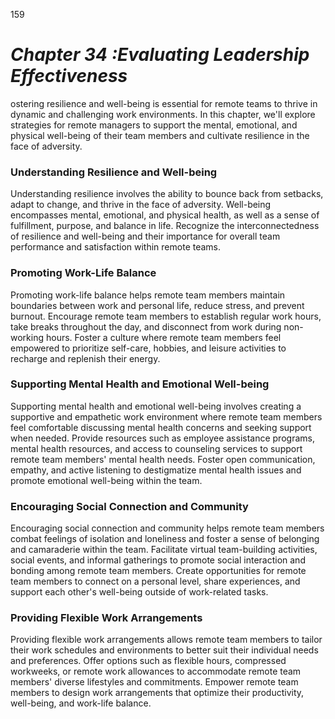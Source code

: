 159


# ***Chapter 34  :Evaluating Leadership Effectiveness***



ostering resilience and well-being is essential for remote teams to thrive in dynamic and challenging work environments. In this chapter, we'll explore strategies for remote managers to support the mental, emotional, and physical well-being of their team members and cultivate resilience in the face of adversity.

### **Understanding Resilience and Well-being**

Understanding resilience involves the ability to bounce back from setbacks, adapt to change, and thrive in the face of adversity. Well-being encompasses mental, emotional, and physical health, as well as a sense of fulfillment, purpose, and balance in life. Recognize the interconnectedness of resilience and well-being and their importance for overall team performance and satisfaction within remote teams.

### **Promoting Work-Life Balance**

Promoting work-life balance helps remote team members maintain boundaries between work and personal life, reduce stress, and prevent burnout. Encourage remote team members to establish regular work hours, take breaks throughout the day, and disconnect from work during non-working hours. Foster a culture where remote team members feel empowered to prioritize self-care, hobbies, and leisure activities to recharge and replenish their energy.

### **Supporting Mental Health and Emotional Well-being**

Supporting mental health and emotional well-being involves creating a supportive and empathetic work environment where remote team members feel comfortable discussing mental health concerns and seeking support when needed. Provide resources such as employee assistance programs, mental health resources, and access to counseling services to support remote team members' mental health needs. Foster open communication, empathy, and active listening to destigmatize mental health issues and promote emotional well-being within the team.

### **Encouraging Social Connection and Community**

Encouraging social connection and community helps remote team members combat feelings of isolation and loneliness and foster a sense of belonging and camaraderie within the team. Facilitate virtual team-building activities, social events, and informal gatherings to promote social interaction and bonding among remote team members. Create opportunities for remote team members to connect on a personal level, share experiences, and support each other's well-being outside of work-related tasks.

### **Providing Flexible Work Arrangements**

Providing flexible work arrangements allows remote team members to tailor their work schedules and environments to better suit their individual needs and preferences. Offer options such as flexible hours, compressed workweeks, or remote work allowances to accommodate remote team members' diverse lifestyles and commitments. Empower remote team members to design work arrangements that optimize their productivity, well-being, and work-life balance.

